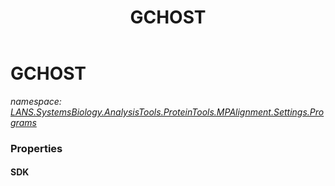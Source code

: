 ﻿---
title: GCHOST
---

# GCHOST
_namespace: [LANS.SystemsBiology.AnalysisTools.ProteinTools.MPAlignment.Settings.Programs](N-LANS.SystemsBiology.AnalysisTools.ProteinTools.MPAlignment.Settings.Programs.html)_






### Properties

#### SDK

